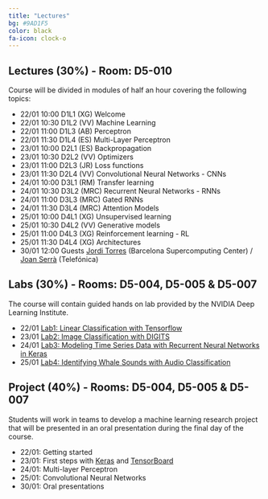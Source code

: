 ```yaml
---
title: "Lectures"
bg: #9AD1F5
color: black
fa-icon: clock-o
---
```


## Lectures (30%) - Room: D5-010

Course will be divided in modules of half an hour covering the following topics:

* 22/01 10:00 D1L1 (XG) Welcome  
* 22/01 10:30 D1L2 (VV) Machine Learning
* 22/01 11:00 D1L3 (AB) Perceptron
* 22/01 11:30 D1L4 (ES) Multi-Layer Perceptron
* 23/01 10:00 D2L1 (ES) Backpropagation
* 23/01 10:30 D2L2 (VV) Optimizers
* 23/01 11:00 D2L3 (JR) Loss functions 
* 23/01 11:30 D2L4 (VV) Convolutional Neural Networks - CNNs
* 24/01 10:00 D3L1 (RM) Transfer learning
* 24/01 10:30 D3L2 (MRC) Recurrent Neural Networks - RNNs
* 24/01 11:00 D3L3 (MRC) Gated RNNs
* 24/01 11:30 D3L4 (MRC) Attention Models
* 25/01 10:00 D4L1 (XG) Unsupervised learning
* 25/01 10:30 D4L2 (VV) Generative models
* 25/01 11:00 D4L3 (XG) Reinforcement learning - RL
* 25/01 11:30 D4L4 (XG) Architectures 
* 30/01 12:00 Guests [Jordi Torres][JordiTorres] (Barcelona Supercomputing Center) / [Joan Serrà][JoanSerra] (Telefónica)

[JordiTorres]: http://jorditorres.org/
[JoanSerra]: http://joanserra.weebly.com/

## Labs (30%) - Rooms: D5-004, D5-005 & D5-007
The course will contain guided hands on lab provided by the NVIDIA Deep Learning Institute.

* 22/01 [Lab1: Linear Classification with Tensorflow][Lab3]
* 23/01 [Lab2: Image Classification with DIGITS][Lab1] 
* 24/01 [Lab3: Modeling Time Series Data with Recurrent Neural Networks in Keras][Lab2]
* 25/01 [Lab4: Identifying Whale Sounds with Audio Classification][Lab4]

[Lab1]: https://nvidia.qwiklab.com/focuses/3045
[Lab2]: https://nvidia.qwiklab.com/focuses/5866
[Lab3]: https://nvidia.qwiklab.com/focuses/3043
[Lab4]: https://nvidia.qwiklab.com/focuses/5451


## Project (40%) - Rooms: D5-004, D5-005 & D5-007

Students will work in teams to develop a machine learning research project that will be presented in an oral presentation during the final day of the course. 

* 22/01: Getting started 
* 23/01: First steps with [Keras](https://keras.io/) and [TensorBoard](https://www.tensorflow.org/get_started/summaries_and_tensorboard)
* 24/01: Multi-layer Perceptron
* 25/01: Convolutional Neural Networks
* 30/01: Oral presentations

